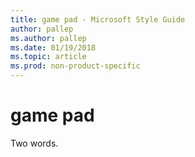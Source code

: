 ```yaml
---
title: game pad - Microsoft Style Guide
author: pallep
ms.author: pallep
ms.date: 01/19/2018
ms.topic: article
ms.prod: non-product-specific
---
```


# game pad

Two words. 
